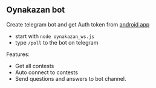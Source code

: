 ## Oynakazan bot

Create telegram bot and get Auth token from [android app](https://play.google.com/store/apps/details?id=com.oynakazanapp.android)

- start with `node oynakazan_ws.js`
- type `/poll` to the bot on telegram

Features:
- Get all contests
- Auto connect to contests
- Send questions and answers to bot channel.